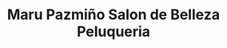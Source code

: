 ---
title: "Maru Pazmiño Salon de Belleza Peluqueria"
url: /la-aurora/maru-pazmino-salon-de-belleza-peluqueria/
shop: Friseur
---